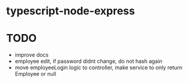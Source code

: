 # typescript-node-express

# TODO

- improve docs
- employee edit, if password didnt change, do not hash again
- move employeeLogin logic to controller, make service to only return Employee or null